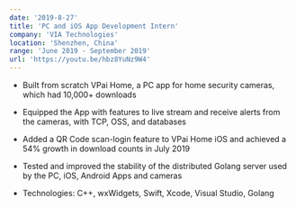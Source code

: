 ```yaml
---
date: '2019-8-27'
title: 'PC and iOS App Development Intern'
company: 'VIA Technologies'
location: 'Shenzhen, China'
range: 'June 2019 - September 2019'
url: 'https://youtu.be/hbz8YuNz9W4'
---
```


- Built from scratch VPai Home, a PC app for home security cameras, which had 10,000+ downloads

- Equipped the App with features to live stream and receive alerts from the cameras, with TCP, OSS, and databases

- Added a QR Code scan-login feature to VPai Home iOS and achieved a 54% growth in download counts in July 2019

- Tested and improved the stability of the distributed Golang server used by the PC, iOS, Android Apps and cameras

- Technologies: C++, wxWidgets, Swift, Xcode, Visual Studio, Golang